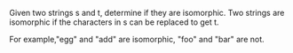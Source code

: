 Given two strings s and t, determine if they are isomorphic. Two strings are isomorphic if the characters in s can be replaced to get t.

For example,"egg" and "add" are isomorphic, "foo" and "bar" are not.
